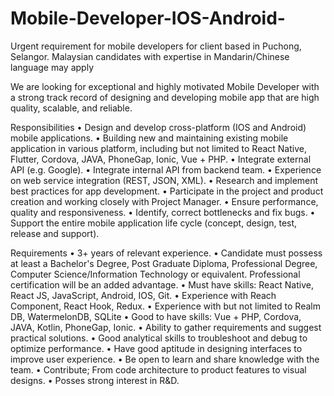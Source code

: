 # Mobile-Developer-IOS-Android-
Urgent requirement for mobile developers for client based in Puchong, Selangor. 
Malaysian candidates with expertise in Mandarin/Chinese language may apply

We are looking for exceptional and highly motivated Mobile Developer with a strong track record of
designing and developing mobile app that are high quality, scalable, and reliable.

Responsibilities
• Design and develop cross-platform (IOS and Android) mobile applications.
• Building new and maintaining existing mobile application in various platform, including but not
limited to React Native, Flutter, Cordova, JAVA, PhoneGap, Ionic, Vue + PHP.
• Integrate external API (e.g. Google).
• Integrate internal API from backend team.
• Experience on web service integration (REST, JSON, XML).
• Research and implement best practices for app development.
• Participate in the project and product creation and working closely with Project Manager.
• Ensure performance, quality and responsiveness.
• Identify, correct bottlenecks and fix bugs.
• Support the entire mobile application life cycle (concept, design, test, release and support).

Requirements
• 3+ years of relevant experience. 
• Candidate must possess at least a Bachelor's Degree, Post Graduate Diploma, Professional Degree, Computer Science/Information Technology or equivalent. Professional certification will be an added advantage.
• Must have skills: React Native, React JS, JavaScript, Android, IOS, Git.
• Experience with Reach Component, React Hook, Redux.
• Experience with but not limited to Realm DB, WatermelonDB, SQLite
• Good to have skills: Vue + PHP, Cordova, JAVA, Kotlin, PhoneGap, Ionic.
• Ability to gather requirements and suggest practical solutions.
• Good analytical skills to troubleshoot and debug to optimize performance.
• Have good aptitude in designing interfaces to improve user experience.
• Be open to learn and share knowledge with the team.
• Contribute; From code architecture to product features to visual designs.
• Posses strong interest in R&D.
